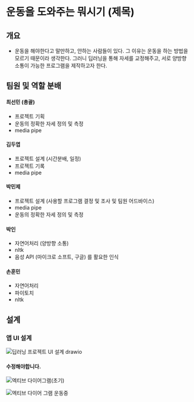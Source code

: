 #  운동을 도와주는 뭐시기 (제목)


## 개요 
- 운동을 해야한다고 말만하고, 안하는 사람들이 있다. 그 이유는 운동을 하는 방법을 모르기 때문이라 생각한다. 그러니 딥러닝을 통해 자세를 교정해주고, 서로 양방향 소통이 가능한 프로그램을 제작하고자 한다.



## 팀원 및 역할 분배
#### 최선민 (총괄)
- 프로젝트 기획
- 운동의 정확한 자세 정의 및 측정 
- media pipe 

#### 김두엽
- 프로젝트 설계 (시간분배, 일정)
- 프로젝트 기록
- media pipe 

#### 박민제
- 프로젝트 설계 (사용할 프로그램 결정 및 조사 및 팀원 어드바이스)
- media pipe
- 운동의 정확한 자세 정의 및 측정 

#### 박인
- 자연어처리 (양방향 소통)
- nltk
- 음성 API (마이크로 소프트, 구글) 를 활요한 인식


#### 손훈민
- 자연어처리
- 파이토치
- nltk


## 설계
### 앱 UI 설계
![딥러닝 프로젝트 UI 설계 drawio](https://user-images.githubusercontent.com/110883172/212524196-0cb88625-d4df-4c4e-b944-99a20cf80b89.png)



#### 수정해야합니다.


![엑티브 다이어그램(초기)](https://user-images.githubusercontent.com/110883172/212270734-4f4a9438-d2fd-4379-baee-bf25414a6306.png)

![엑티브 다이어 그램 운동중](https://user-images.githubusercontent.com/110883172/212270755-ddb07fd3-c210-423f-8c99-954b01fc2d31.png)


